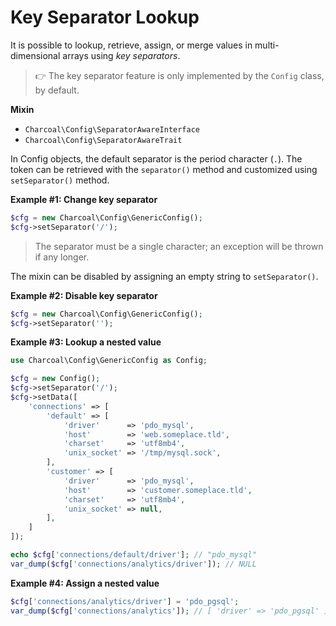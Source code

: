 # Key Separator Lookup

It is possible to lookup, retrieve, assign, or merge values in multi-dimensional arrays using _key separators_.

> 👉 The key separator feature is only implemented by the `Config` class, by default.

**Mixin**

-   `Charcoal\Config\SeparatorAwareInterface`
-   `Charcoal\Config\SeparatorAwareTrait`

In Config objects, the default separator is the period character (`.`). The token can be retrieved with the `separator()` method and customized using `setSeparator()` method.

**Example #1: Change key separator**

```php
$cfg = new Charcoal\Config\GenericConfig();
$cfg->setSeparator('/');
```

> The separator must be a single character; an exception will be thrown if any longer.

The mixin can be disabled by assigning an empty string to `setSeparator()`.

**Example #2: Disable key separator**

```php
$cfg = new Charcoal\Config\GenericConfig();
$cfg->setSeparator('');
```

**Example #3: Lookup a nested value**

```php
use Charcoal\Config\GenericConfig as Config;

$cfg = new Config();
$cfg->setSeparator('/');
$cfg->setData([
    'connections' => [
	    'default' => [
	        'driver'      => 'pdo_mysql',
	        'host'        => 'web.someplace.tld',
	        'charset'     => 'utf8mb4',
	        'unix_socket' => '/tmp/mysql.sock',
	    ],
	    'customer' => [
	        'driver'      => 'pdo_mysql',
	        'host'        => 'customer.someplace.tld',
	        'charset'     => 'utf8mb4',
	        'unix_socket' => null,
	    ],
    ]
]);

echo $cfg['connections/default/driver']; // "pdo_mysql"
var_dump($cfg['connections/analytics/driver']); // NULL
```

**Example #4: Assign a nested value**

```php
$cfg['connections/analytics/driver'] = 'pdo_pgsql';
var_dump($cfg['connections/analytics']); // [ 'driver' => 'pdo_pgsql' ]
```
